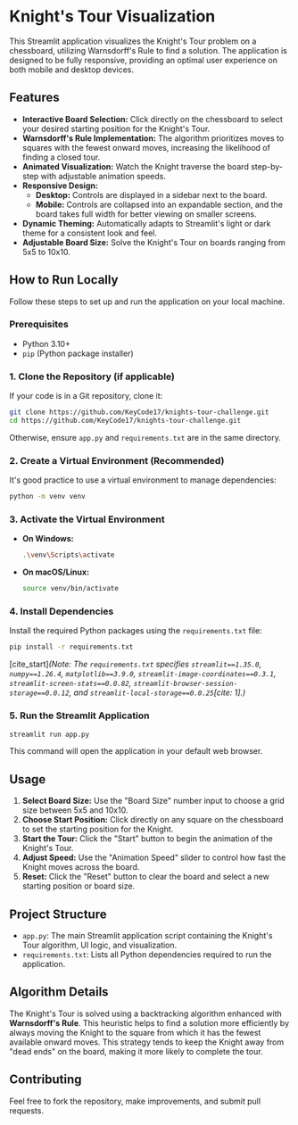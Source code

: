 # Knight's Tour Visualization

This Streamlit application visualizes the Knight's Tour problem on a chessboard, utilizing Warnsdorff's Rule to find a solution. The application is designed to be fully responsive, providing an optimal user experience on both mobile and desktop devices.

## Features

* **Interactive Board Selection:** Click directly on the chessboard to select your desired starting position for the Knight's Tour.
* **Warnsdorff's Rule Implementation:** The algorithm prioritizes moves to squares with the fewest onward moves, increasing the likelihood of finding a closed tour.
* **Animated Visualization:** Watch the Knight traverse the board step-by-step with adjustable animation speeds.
* **Responsive Design:**
    * **Desktop:** Controls are displayed in a sidebar next to the board.
    * **Mobile:** Controls are collapsed into an expandable section, and the board takes full width for better viewing on smaller screens.
* **Dynamic Theming:** Automatically adapts to Streamlit's light or dark theme for a consistent look and feel.
* **Adjustable Board Size:** Solve the Knight's Tour on boards ranging from 5x5 to 10x10.

## How to Run Locally

Follow these steps to set up and run the application on your local machine.

### Prerequisites

* Python 3.10+
* `pip` (Python package installer)

### 1. Clone the Repository (if applicable)

If your code is in a Git repository, clone it:

```bash
git clone https://github.com/KeyCode17/knights-tour-challenge.git
cd https://github.com/KeyCode17/knights-tour-challenge.git
````

Otherwise, ensure `app.py` and `requirements.txt` are in the same directory.

### 2\. Create a Virtual Environment (Recommended)

It's good practice to use a virtual environment to manage dependencies:

```bash
python -m venv venv
```

### 3\. Activate the Virtual Environment

  * **On Windows:**
    ```bash
    .\venv\Scripts\activate
    ```
  * **On macOS/Linux:**
    ```bash
    source venv/bin/activate
    ```

### 4\. Install Dependencies

Install the required Python packages using the `requirements.txt` file:

```bash
pip install -r requirements.txt
```

[cite\_start]*(Note: The `requirements.txt` specifies `streamlit==1.35.0`, `numpy==1.26.4`, `matplotlib==3.9.0`, `streamlit-image-coordinates==0.3.1`, `streamlit-screen-stats==0.0.82`, `streamlit-browser-session-storage==0.0.12`, and `streamlit-local-storage==0.0.25`[cite: 1].)*

### 5\. Run the Streamlit Application

```bash
streamlit run app.py
```

This command will open the application in your default web browser.

## Usage

1.  **Select Board Size:** Use the "Board Size" number input to choose a grid size between 5x5 and 10x10.
2.  **Choose Start Position:** Click directly on any square on the chessboard to set the starting position for the Knight.
3.  **Start the Tour:** Click the "Start" button to begin the animation of the Knight's Tour.
4.  **Adjust Speed:** Use the "Animation Speed" slider to control how fast the Knight moves across the board.
5.  **Reset:** Click the "Reset" button to clear the board and select a new starting position or board size.

## Project Structure

  * `app.py`: The main Streamlit application script containing the Knight's Tour algorithm, UI logic, and visualization.
  * `requirements.txt`: Lists all Python dependencies required to run the application.

## Algorithm Details

The Knight's Tour is solved using a backtracking algorithm enhanced with **Warnsdorff's Rule**. This heuristic helps to find a solution more efficiently by always moving the Knight to the square from which it has the fewest available onward moves. This strategy tends to keep the Knight away from "dead ends" on the board, making it more likely to complete the tour.

## Contributing

Feel free to fork the repository, make improvements, and submit pull requests.

